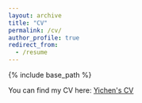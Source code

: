 ```yaml
---
layout: archive
title: "CV"
permalink: /cv/
author_profile: true
redirect_from:
  - /resume
---
```


{% include base_path %}

You can find my CV here: [Yichen's CV](https://yichenblue/yichenblue.github.io/assets/CV_Yichen.pdf)
